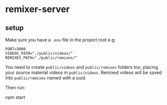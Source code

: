 # remixer-server

## setup

Make sure you have a `.env` file in the project root e.g:

```
PORT=3000
VIDEOS_PATH="./public/videos/"
REMIXES_PATH="./public/remixes/"
```

You need to create `public/videos` and `public/remixes` folders too, placing your source material videos in `public/videos`. Remixed videos will be saved into `public/remixes` named with a uuid.

Then run:

  npm start